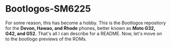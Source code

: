 # Bootlogos-SM6225
For some reason, this has become a hobby. This is the Bootlogos repository for the **Devon, Hawao, and Rhode** phones, better known as **Moto G32, G42, and G52.** That's all I can describe for a README. Now, let's move on to the bootlogo previews of the ROMs.

